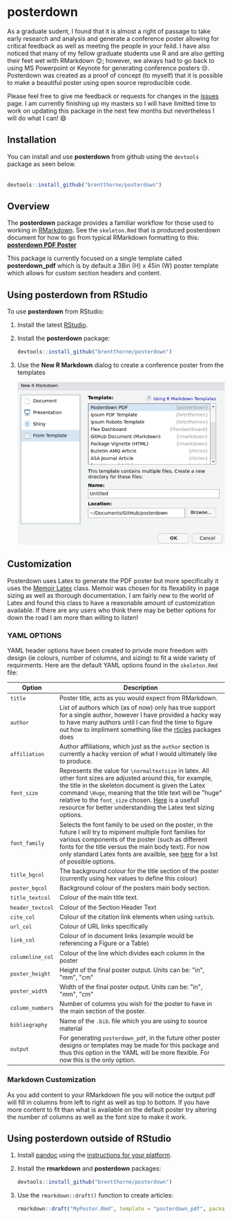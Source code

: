 # posterdown

As a graduate sudent, I found that it is almost a right of passage to take early research and analysis and generate a conference poster allowing for critical feedback as well as meeting the people in your feild. I have also noticed that many of my fellow graduate students use R and are also getting their feet wet with RMarkdown :blush:; however, we always had to go back to using MS Powerpoint or Keynote for generating conference posters :unamused:. Posterdown was created as a proof of concept (to myself) that it is possible to make a beautiful poster using open source reproducible code.

Please feel free to give me feedback or requests for changes in the [issues](https://github.com/brentthorne/posterdown/issues) page. I am currently finishing up my masters so I will have limitted time to work on updating this package in the next few months but nevertheless I will do what I can! :smile: 

## Installation

You can install and use **posterdown** from github using the `devtools` package as seen below.

```r

devtools::install_github("brentthorne/posterdown")

```

## Overview

The **posterdown** package provides a familiar workflow for those used to working in [RMarkdown](https://rmarkdown.rstudio.com/). See the `skeleton.Rmd` that is produced posterdown document for how to go from typical RMarkdown formatting to this: **[posterdown PDF Poster](https://github.com/brentthorne/posterdown/raw/master/exampleposter.pdf)**

This package is currently focused on a single template called **posterdown_pdf** which is by default a 38in (H) x 45in (W) poster template which allows for custom section headers and content.

## Using posterdown from RStudio

To use **posterdown** from RStudio:

1. Install the latest [RStudio](http://www.rstudio.com/products/rstudio/download/).

2. Install the **posterdown** package: 

    ```r    
    devtools::install_github("brentthorne/posterdown")
    ```
    
3. Use the **New R Markdown** dialog to create a conference poster from the templates

    ![New R Markdown](posterdown_picture.png)

## Customization

Posterdown uses Latex to generate the PDF poster but more specifically it uses the [Memoir Latex](http://texdoc.net/texmf-dist/doc/latex/memoir/memman.pdf) class. Memoir was chosen for its flexability in page sizing as well as thorough documentation. I am fairly new to the world of Latex and found this class to have a reasonable amount of customization available. If there are any users who think there may be better options for down the road I am more than willing to listen! 

### YAML OPTIONS

YAML header options have been created to privide more freedom with design (ie colours, number of columns, and sizing) to fit a wide variety of requirments. Here are the default YAML options found in the `skeleton.Rmd` file:

|     Option    | Description |
|---------------|-------------|
| `title` | Poster title, acts as you would expect from RMarkdown. |
| `author` | List of authors which (as of now) only has true support for a single author, however I have provided a hacky way to have many authors until I can find the time to figure out how to impliment something like the [rticles](https://github.com/rstudio/rticles/blob/master/inst/rmarkdown/templates/mdpi_article/skeleton/skeleton.Rmd) packages does|
| `affiliation` | Author affiliations, which just as the `author` section is currently a hacky version of what I would ultimately like to produce. |
| `font_size` | Represents the value for `\normaltextsize` in latex. All other font sizes are adjusted around this, for example, the title in the skeleton document is given the Latex command `\Huge`, meaning that the title text will be "huge" relative to the `font_size` chosen. [Here](https://www.overleaf.com/learn/latex/Font_sizes,_families,_and_styles) is a usefull resource for better understanding the Latex text sizing options.|
| `font_family` | Selects the font family to be used on the poster, in the future I will try to mipiment multiple font families for various components of the poster (such as different fonts for the title versus the main body text).  For now only standard Latex fonts are availble, see [here](https://www.overleaf.com/learn/latex/Font_typefaces) for a list of possible options.|
| `title_bgcol` | The background colour for the title section of the poster (currently using hex values to define this colour) |
| `poster_bgcol`| Background colour of the posters main body section. |
| `title_textcol` | Colour of the main title text. |
| `header_textcol` | Colour of the Section Header Text |
| `cite_col` | Colour of the citation link elements when using `natbib`. |
| `url_col` | Colour of URL links specifically |
| `link_col` | Colour of in document links (example would be referencing a Figure or a Table) |
| `columnline_col` | Colour of the line which divides each column in the poster |
| `poster_height` | Height of the final poster output. Units can be: "in", "mm", "cm" |
| `poster_width` | Width of the final poster output. Units can be: "in", "mm", "cm" |
| `column_numbers` | Number of columns you wish for the poster to have in the main section of the poster. |
| `bibliography` | Name of the `.bib`. file which you are using to source material
| `output` | For generating `posterdown_pdf`, in the future other poster designs or templates may be made for this package and thus this option in the YAML will be more flexible. For now this is the only option. |

### Markdown Customization

As you add content to your RMarkdown file you will notice the output pdf will fill in columns from left to right as well as top to bottom. If you have more content to fit than what is available on the default poster try altering the number of columns as well as the font size to make it work.

## Using posterdown outside of RStudio

1. Install [pandoc](http://pandoc.org) using the [instructions for your platform](https://github.com/rstudio/rmarkdown/blob/master/PANDOC.md).

2. Install the **rmarkdown** and **posterdown** packages:

    ```r
    devtools::install_github("brentthorne/posterdown")
    ```

3. Use the `rmarkdown::draft()` function to create articles:

    ```r
    rmarkdown::draft("MyPoster.Rmd", template = "posterdown_pdf", package = "posterdown")
    ```
